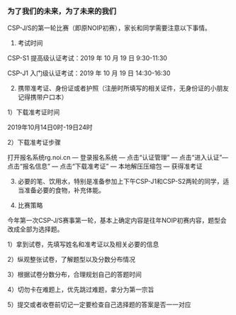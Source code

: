 
### 为了我们的未来，为了未来的我们

CSP-J/S的第一轮比赛（即原NOIP初赛），家长和同学需要注意以下事情。

1. 考试时间

CSP-S1 提高级认证考试：2019 年 10 月 19 日 9:30-11:30

CSP-J1 入门级认证考试：2019 年 10 月 19 日 14:30-16:30

2. 携带准考证、身份证或者护照（注册时所填写的相关证件，无身份证的小朋友记得携带户口本）

1）下载准考证时间

2019年10月14日0时-19日24时

2）下载准考证步骤

打开报名系统rg.noi.cn — 登录报名系统 — 点击“认证管理” — 点击“进入认证”— 点击“报名信息” — 点击“下载准考证” — 本地解压压缩包 — 获得准考证

3. 必要的笔、饮用水，特别是准备参加上下午CSP-J1和CSP-S2两轮的同学，适当准备必要的食物，补充体能。

4. 比赛策略

今年第一次CSP-J/S赛事第一轮，基本上确定内容是往年NOIP初赛内容，题型会改成全部为选择题。

1）拿到试卷，先填写姓名和准考证以及相关必要的信息

2）纵观整张试卷，了解题型以及分数分布情况

3）根据试卷分数分布，合理规划自己的答题时间

4）切勿卡在难题上，优先跳过难题，拿分为第一宗旨

5）提交或者收卷前切记一定要检查自己选择题的答案是否一一对应